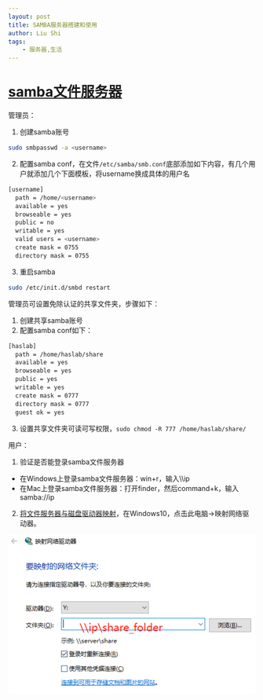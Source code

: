 ```yaml
---
layout: post
title: SAMBA服务器搭建和使用 
author: Liu Shi
tags:
    - 服务器,生活
---
```


# [samba文件服务器](https://sites.google.com/site/devlibrary/linux/samba-wen-jian-fu-wu-qi-she-zhi-zui-jian-dan-pian-)

管理员：

1. 创建samba账号
```bash
sudo smbpasswd -a <username>
```
2. 配置samba conf，在文件`/etc/samba/smb.conf`底部添加如下内容，有几个用户就添加几个下面模板，将username换成具体的用户名
```bash
[username]
  path = /home/<username>
  available = yes
  browseable = yes
  public = no
  writable = yes
  valid users = <username>
  create mask = 0755
  directory mask = 0755
```
3. 重启samba
```bash
sudo /etc/init.d/smbd restart
```

管理员可设置免除认证的共享文件夹，步骤如下：
1. 创建共享samba账号
2. 配置samba conf如下：

```bash
[haslab]
  path = /home/haslab/share
  available = yes
  browseable = yes
  public = yes
  writable = yes
  create mask = 0777
  directory mask = 0777
  guest ok = yes
```
3. 设置共享文件夹可读可写权限，`sudo chmod -R 777 /home/haslab/share/`

用户：
1. 验证是否能登录samba文件服务器
- 在Windows上登录samba文件服务器：win+r，输入\\\\ip
- 在Mac上登录samba文件服务器：打开finder，然后command+k，输入samba://ip
2. [将文件服务器与磁盘驱动器映射](https://blog.csdn.net/hunanchenxingyu/article/details/9751639)，在Windows10，点击此电脑->映射网络驱动器。

![](../img/samba_driver.png)

